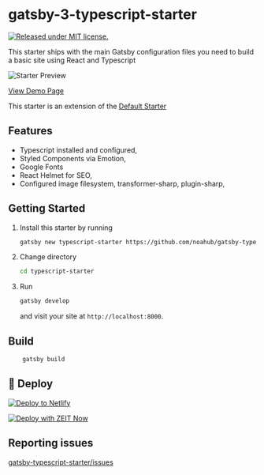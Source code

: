 # gatsby-3-typescript-starter

[![Released under MIT license.](https://badgen.net/github/license/micromatch/micromatch)](https://github.com/noahub/gatsby-typescript-starter/blob/master/LICENSE)

This starter ships with the main Gatsby configuration files you need to build a basic site using React and Typescript

![Starter Preview](./readme.png)

[View Demo Page](https://gatsby-typescript-starter-v3.netlify.app/)

This starter is an extension of the [Default Starter](https://github.com/gatsbyjs/gatsby-starter-default)

## Features

- Typescript installed and configured,
- Styled Components via Emotion,
- Google Fonts
- React Helmet for SEO,
- Configured image filesystem, transformer-sharp, plugin-sharp,

## Getting Started

1. Install this starter by running

   ```bash
   gatsby new typescript-starter https://github.com/noahub/gatsby-typescript-starter
   ```

2. Change directory

   ```bash
   cd typescript-starter
   ```

3. Run

   ```bash
   gatsby develop
   ```

   and visit your site at `http://localhost:8000`.

## Build

```bash
    gatsby build
```

## 💫 Deploy

[![Deploy to Netlify](https://www.netlify.com/img/deploy/button.svg)](https://app.netlify.com/start/deploy?repository=https://github.com/noahub/gatsby-typescript-starter)

[![Deploy with ZEIT Now](https://zeit.co/button)](https://zeit.co/import/project?template=https://github.com/noahub/gatsby-typescript-starter)

## Reporting issues

[gatsby-typescript-starter/issues](https://github.com/noahub/gatsby-typescript-starter/issues)
